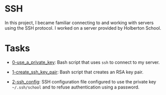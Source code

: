 # SSH

In this project, I became familiar connecting to and working
with servers using the SSH protocol. I worked on a server
provided by Holberton School.

# Tasks 

* [0-use_a_private_key](./0-use_a_private_key): Bash script that uses `ssh` to connect to my server.

* [1-create_ssh_key_pair](./1-create_ssh_key_pair): Bash script that creates an RSA key pair.

* [2-ssh_config](./2-ssh_config): SSH configuration file configured to use the private key
`~/.ssh/school` and to refuse authentication using a password.
